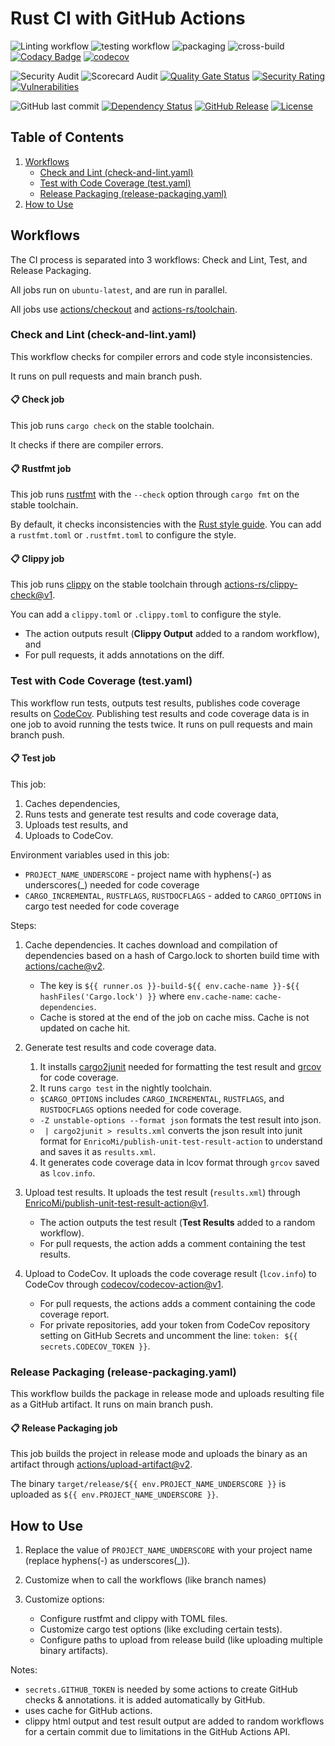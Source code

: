 # Rust CI with GitHub Actions

![Linting workflow](https://github.com/yonasBSD/github-rs/actions/workflows/lint.yaml/badge.svg)
![testing workflow](https://github.com/yonasBSD/github-rs/actions/workflows/test-with-coverage.yaml/badge.svg)
![packaging](https://github.com/yonasBSD/github-rs/actions/workflows/release-packaging.yaml/badge.svg)
![cross-build](https://github.com/yonasBSD/github-rs/actions/workflows/cross-build.yaml/badge.svg)
[![Codacy Badge](https://api.codacy.com/project/badge/Grade/5ec50f73bf75450892d0abf37df71975)](https://app.codacy.com/gh/yonasBSD/github-rs?utm_source=github.com&utm_medium=referral&utm_content=yonasBSD/github-rs&utm_campaign=Badge_Grade)
[![codecov](https://codecov.io/gh/yonasBSD/github-rs/branch/main/graph/badge.svg?token=1R5SBEX51H)](https://codecov.io/gh/yonasBSD/github-rs)
<!--[![ghcr.io](https://img.shields.io/badge/ghcr.io-download-blue)](https://github.com/yonasBSD/github-rs/pkgs/container/github-rs)-->
<!--[![Docker Pulls](https://img.shields.io/docker/pulls/github-rs/example.svg)](https://hub.docker.com/r/github-rs/example)-->
<!--[![Quay.io](https://img.shields.io/badge/Quay.io-download-blue)](https://quay.io/repository/github-rs/example)-->

![Security Audit](https://github.com/yonasBSD/github-rs/actions/workflows/security.yaml/badge.svg)
![Scorecard Audit](https://github.com/yonasBSD/github-rs/actions/workflows/scorecard.yaml/badge.svg)
[![Quality Gate Status](https://sonarcloud.io/api/project_badges/measure?project=yonasBSD_github-rs&metric=alert_status)](https://sonarcloud.io/summary/new_code?id=yonasBSD_github-rs)
[![Security Rating](https://sonarcloud.io/api/project_badges/measure?project=yonasBSD_github-rs&metric=security_rating)](https://sonarcloud.io/summary/new_code?id=yonasBSD_github-rs)
[![Vulnerabilities](https://sonarcloud.io/api/project_badges/measure?project=yonasBSD_github-rs&metric=vulnerabilities)](https://sonarcloud.io/summary/new_code?id=yonasBSD_github-rs)

![GitHub last commit](https://img.shields.io/github/last-commit/yonasBSD/github-rs)
[![Dependency Status](https://deps.rs/repo/github/yonasBSD/github-rs/status.svg)](https://deps.rs/repo/github/yonasBSD/github-rs)
[![GitHub Release](https://img.shields.io/github/release/yonasBSD/github-rs.svg)](https://github.com/yonasBSD/github-rs/releases/latest)
[![License](https://img.shields.io/github/license/yonasBSD/github-rs.svg)](https://github.com/yonasBSD/github-rs/blob/main/LICENSE.txt)
<!--[![Matrix Chat](https://img.shields.io/matrix/vaultwarden:matrix.org.svg?logo=matrix)](https://matrix.to/#/#vaultwarden:matrix.org)-->


## Table of Contents

1. [Workflows](#workflows)
    - [Check and Lint (check-and-lint.yaml)](#check-and-lint)
    - [Test with Code Coverage (test.yaml)](#test-with-code-coverage)
    - [Release Packaging (release-packaging.yaml)](#release-packaging)
2. [How to Use](#how-to-use)


## Workflows

The CI process is separated into 3 workflows: Check and Lint, Test, and Release Packaging.

All jobs run on `ubuntu-latest`, and are run in parallel.

All jobs use [actions/checkout](https://github.com/actions/checkout) and [actions-rs/toolchain](https://github.com/actions-rs/toolchain).

<a name="check-and-lint"></a>


### Check and Lint (check-and-lint.yaml)

This workflow checks for compiler errors and code style inconsistencies.

It runs on pull requests and main branch push.


#### 📋 Check job

This job runs `cargo check` on the stable toolchain.

It checks if there are compiler errors.


#### 📋 Rustfmt job

This job runs [rustfmt](https://github.com/rust-lang/rustfmt) with the `--check` option through `cargo fmt` on the stable toolchain.

By default, it checks inconsistencies with the [Rust style guide](https://github.com/rust-lang-nursery/fmt-rfcs/blob/master/guide/guide.md).
You can add a `rustfmt.toml` or `.rustfmt.toml` to configure the style.


#### 📋 Clippy job

This job runs [clippy](https://github.com/rust-lang/rust-clippy) on the stable toolchain through [actions-rs/clippy-check@v1](https://github.com/actions-rs/clippy-check).

You can add a `clippy.toml` or `.clippy.toml` to configure the style.
- The action outputs result (**Clippy Output** added to a random workflow), and
- For pull requests, it adds annotations on the diff.


### Test with Code Coverage (test.yaml)

This workflow run tests, outputs test results, publishes code coverage results on [CodeCov](https://codecov.io/).
Publishing test results and code coverage data is in one job to avoid running the tests twice.
It runs on pull requests and main branch push.


#### 📋 Test job

This job:
1. Caches dependencies,
2. Runs tests and generate test results and code coverage data,
3. Uploads test results, and
4. Uploads to CodeCov.

Environment variables used in this job:
- `PROJECT_NAME_UNDERSCORE` - project name with hyphens(-) as underscores(_) needed for code coverage
- `CARGO_INCREMENTAL`, `RUSTFLAGS`, `RUSTDOCFLAGS` - added to `CARGO_OPTIONS` in cargo test needed for code coverage

Steps:
1. Cache dependencies.
    It caches download and compilation of dependencies based on a hash of Cargo.lock to shorten build time
    with [actions/cache@v2](https://github.com/actions/cache).
    - The key is `${{ runner.os }}-build-${{ env.cache-name }}-${{ hashFiles('Cargo.lock') }}`
        where `env.cache-name`: `cache-dependencies`.
    - Cache is stored at the end of the job on cache miss. Cache is not updated on cache hit.

2. Generate test results and code coverage data.
    1. It installs [cargo2junit](https://github.com/johnterickson/cargo2junit) needed for formatting the test result and [grcov](https://github.com/mozilla/grcov) for code coverage.
    3. It runs `cargo test` in the nightly toolchain.
    - `$CARGO_OPTIONS` includes `CARGO_INCREMENTAL`, `RUSTFLAGS`, and `RUSTDOCFLAGS` options needed for code coverage.
    - `-Z unstable-options --format json` formats the test result into json.
    - ` | cargo2junit > results.xml` converts the json result into junit format for `EnricoMi/publish-unit-test-result-action` to understand and saves it as `results.xml`.
    4. It generates code coverage data in lcov format through `grcov` saved as `lcov.info`.

3. Upload test results.
    It uploads the test result (`results.xml`) through [EnricoMi/publish-unit-test-result-action@v1](https://github.com/EnricoMi/publish-unit-test-result-action).
    - The action outputs the test result (**Test Results** added to a random workflow).
    - For pull requests, the action adds a comment containing the test results.

4. Upload to CodeCov.
    It uploads the code coverage result (`lcov.info`) to CodeCov through [codecov/codecov-action@v1](https://github.com/codecov/codecov-action).
    - For pull requests, the actions adds a comment containing the code coverage report.
    - For private repositories, add your token from CodeCov repository setting on GitHub Secrets and uncomment the line: `token: ${{ secrets.CODECOV_TOKEN }}`.


### Release Packaging (release-packaging.yaml)

This workflow builds the package in release mode and uploads resulting file as a GitHub artifact.
It runs on main branch push.


#### 📋 Release Packaging job

This job builds the project in release mode and uploads the binary as an artifact through [actions/upload-artifact@v2](https://github.com/actions/upload-artifact).

The binary `target/release/${{ env.PROJECT_NAME_UNDERSCORE }}` is uploaded as `${{ env.PROJECT_NAME_UNDERSCORE }}`.


## How to Use

1. Replace the value of `PROJECT_NAME_UNDERSCORE` with your project name (replace hyphens(-) as underscores(_)).

2. Customize when to call the workflows (like branch names)

3. Customize options:
    - Configure rustfmt and clippy with TOML files.
    - Customize cargo test options (like excluding certain tests).
    - Configure paths to upload from release build (like uploading multiple binary artifacts).

Notes:
- `secrets.GITHUB_TOKEN` is needed by some actions to create GitHub checks & annotations. it is added automatically by GitHub.
- uses cache for GitHub actions.
- clippy html output and test result output are added to random workflows for a certain commit due to limitations in the GitHub Actions API.
